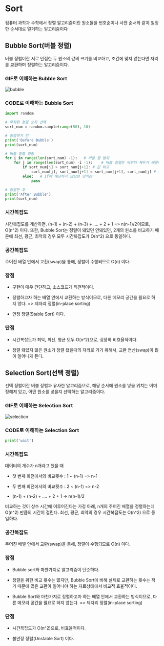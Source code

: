 # Sort
컴퓨터 과학과 수학에서 정렬 알고리즘이란 원소들을 번호순이나 사전 순서와 같이 일정한 순서대로 열거하는 알고리즘이다
## Bubble Sort(버블 정렬)
버블 정렬이란 서로 인접한 두 원소의 값의 크기를 비교하고, 조건에 맞지 않는다면 자리를 교환하며 정렬하는 알고리즘이다.
### GIF로 이해하는 Bubble Sort
![bubble](https://user-images.githubusercontent.com/112944851/232243712-2bd099c0-f642-40e9-b1b4-2ca8db1b2775.gif)
### CODE로 이해하는 Bubble Sort
```python
import random

# 무작위 정렬 숫자 선택
sort_num = random.sample(range(50), 10)

# 정렬하기 전
print('Before Bubble')
print(sort_num)

# 버블 정렬 과정
for i in range(len(sort_num) -1):   # 버블 할 범위
    for j in range(len(sort_num) -i -1):    # 버블 정렬은 뒤부터 채우기 때문에 한칸씩 앞으로 당김
        if sort_num[j] > sort_num[j+1]: # 값 비교
            sort_num[j], sort_num[j+1] = sort_num[j+1], sort_num[j] # 순서를 바꿈
        else:   # if에 해당하지 않으면 넘어감
            pass

# 정렬한 후
print('After Bubble')
print(sort_num)
```
### 시간복잡도
시간복잡도를 계산하면, (n-1) + (n-2) + (n-3) + .... + 2 + 1 => n(n-1)/2이므로, O(n^2) 이다. 또한, Bubble Sort는 정렬이 돼있던 안돼있던, 2개의 원소를 비교하기 때문에 최선, 평균, 최악의 경우 모두 시간복잡도가 O(n^2) 으로 동일하다.
### 공간복잡도
주어진 배열 안에서 교환(swap)을 통해, 정렬이 수행되므로 O(n) 이다.
### 장점
* 구현이 매우 간단하고, 소스코드가 직관적이다.

* 정렬하고자 하는 배열 안에서 교환하는 방식이므로, 다른 메모리 공간을 필요로 하지 않다. => 제자리 정렬(in-place sorting)

* 안정 정렬(Stable Sort) 이다.
### 단점
* 시간복잡도가 최악, 최선, 평균 모두 O(n^2)으로, 굉장히 비효율적이다.
 
* 정렬 돼있지 않은 원소가 정렬 됐을때의 자리로 가기 위해서, 교환 연산(swap)이 많이 일어나게 된다.

## Selection Sort(선택 정렬)
선택 정렬이란 버블 정렬과 유사한 알고리즘으로, 해당 순서에 원소를 넣을 위치는 이미 정해져 있고, 어떤 원소를 넣을지 선택하는 알고리즘이다.
### GIF로 이해하는 Selection Sort
![selection](https://user-images.githubusercontent.com/112944851/232245480-5037eff2-87f4-40d5-9348-5086820da7d5.gif)
### CODE로 이해하는 Selection Sort
```python
print('wait')
```
### 시간복잡도
데이터의 개수가 n개라고 했을 때

* 첫 번째 회전에서의 비교횟수 : 1 ~ (n-1) => n-1

* 두 번째 회전에서의 비교횟수 : 2 ~ (n-1) => n-2

* (n-1) + (n-2) + .... + 2 + 1 => n(n-1)/2

비교하는 것이 상수 시간에 이루어진다는 가정 아래, n개의 주어진 배열을 정렬하는데 O(n^2) 만큼의 시간이 걸린다. 최선, 평균, 최악의 경우 시간복잡도는 O(n^2) 으로 동일하다.
### 공간복잡도
주어진 배열 안에서 교환(swap)을 통해, 정렬이 수행되므로 O(n) 이다.
### 장점
* Bubble sort와 마찬가지로 알고리즘이 단순하다.

* 정렬을 위한 비교 횟수는 많지만, Bubble Sort에 비해 실제로 교환하는 횟수는 적기 때문에 많은 교환이 일어나야 하는 자료상태에서 비교적 효율적이다.

* Bubble Sort와 마찬가지로 정렬하고자 하는 배열 안에서 교환하는 방식이므로, 다른 메모리 공간을 필요로 하지 않는다. => 제자리 정렬(in-place sorting)
### 단점
* 시간복잡도가 O(n^2)으로, 비효율적이다.

* 불안정 정렬(Unstable Sort) 이다.
